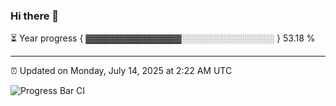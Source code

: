 ### Hi there 👋

⏳ Year progress { ▓▓▓▓▓▓▓▓▓▓▓▓▓▓▓░░░░░░░░░░░░░░░ } 53.18 %

---

⏰ Updated on Monday, July 14, 2025 at 2:22 AM UTC

![Progress Bar CI](https://github.com/arthurbuhl/arthurbuhl/workflows/Progress%20Bar%20CI/badge.svg)
